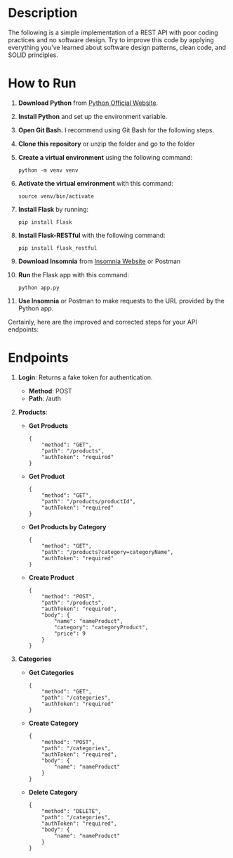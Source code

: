 # Description

The following is a simple implementation of a REST API with poor coding practices and no software design. Try to improve this code by applying everything you've learned about software design patterns, clean code, and SOLID principles.

# How to Run

1. **Download Python** from [Python Official Website](https://www.python.org/downloads/).

2. **Install Python** and set up the environment variable.

3. **Open Git Bash.** I recommend using Git Bash for the following steps.

4. **Clone this repository** or unzip the folder and go to the folder

5. **Create a virtual environment** using the following command:
   ```
   python -m venv venv
   ```

6. **Activate the virtual environment** with this command:
   ```
   source venv/bin/activate
   ```

7. **Install Flask** by running:
   ```
   pip install Flask
   ```

8. **Install Flask-RESTful** with the following command:
   ```
   pip install flask_restful
   ```

9. **Download Insomnia** from [Insomnia Website](https://insomnia.rest/download) or Postman


10. **Run** the Flask app with this command:
    ```
    python app.py
    ```

11. **Use Insomnia** or Postman to make requests to the URL provided by the Python app.

Certainly, here are the improved and corrected steps for your API endpoints:

# Endpoints

1. **Login**: Returns a fake token for authentication.
    - **Method**: POST
    - **Path**: /auth

2. **Products**:

   - **Get Products**
     ```
     {
         "method": "GET",
         "path": "/products",
         "authToken": "required"
     }
     ```

   - **Get Product**
     ```
     {
         "method": "GET",
         "path": "/products/productId",
         "authToken": "required"
     }
     ```

   - **Get Products by Category**
     ```
     {
         "method": "GET",
         "path": "/products?category=categoryName",
         "authToken": "required"
     }
     ```

   - **Create Product**
     ```
     {
         "method": "POST",
         "path": "/products",
         "authToken": "required",
         "body": {
             "name": "nameProduct",
             "category": "categoryProduct",
             "price": 9
         }
     }
     ```

3. **Categories**

   - **Get Categories**
     ```
     {
         "method": "GET",
         "path": "/categories",
         "authToken": "required"
     }
     ```

   - **Create Category**
     ```
     {
         "method": "POST",
         "path": "/categories",
         "authToken": "required",
         "body": {
             "name": "nameProduct"
         }
     }
     ```

   - **Delete Category**
     ```
     {
         "method": "DELETE",
         "path": "/categories",
         "authToken": "required",
         "body": {
             "name": "nameProduct"
         }
     }
     ```
